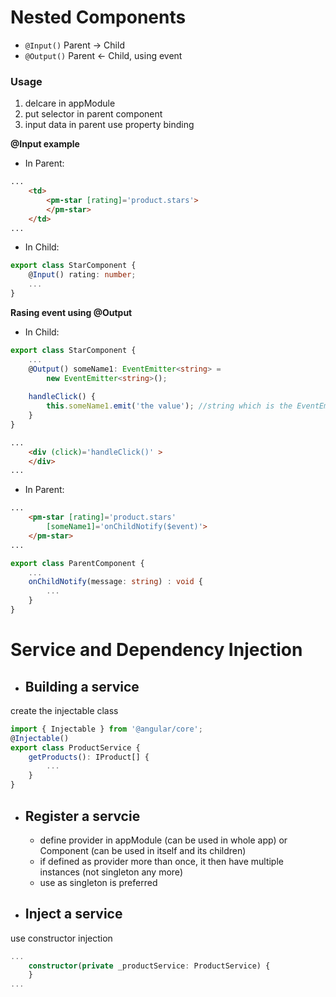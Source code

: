 # Nested Components
* `@Input()` Parent -> Child
* `@Output()` Parent <- Child, using event

### **Usage**
1. delcare in appModule
2. put selector in parent component
3. input data in parent use property binding

**@Input example**
* In Parent:
```HTML
...
    <td>
        <pm-star [rating]='product.stars'>
        </pm-star>
    </td>
...
```
* In Child:
```typescript
export class StarComponent {
    @Input() rating: number;
    ...
}
```

**Rasing event using @Output**
* In Child:
```typescript
export class StarComponent {
    ...
    @Output() someName1: EventEmitter<string> = 
        new EventEmitter<string>();
    
    handleClick() {
        this.someName1.emit('the value'); //string which is the EventEmitter<_>
    }
}
```
```html
...
    <div (click)='handleClick()' >
    </div>
...
```

* In Parent:
```html
...
    <pm-star [rating]='product.stars' 
        [someName1]='onChildNotify($event)'>
    </pm-star>
...
```
```typescript
export class ParentComponent {
    ...
    onChildNotify(message: string) : void {
        ...
    }
}
```

# Service and Dependency Injection
* ## Building a service
create the injectable class
```typescript
import { Injectable } from '@angular/core';
@Injectable()
export class ProductService {
    getProducts(): IProduct[] {
        ...
    }
}
```

* ## Register a servcie
    * define provider in appModule (can be used in whole app) or Component (can be used in itself and its children)
    * if defined as provider more than once, it then have multiple instances (not singleton any more)
    * use as singleton is preferred

* ## Inject a service
use constructor injection
```typescript
...
    constructor(private _productService: ProductService) {
    }
...
```